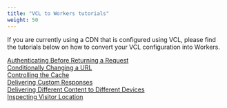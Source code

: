 ```yaml
---
title: "VCL to Workers tutorials"
weight: 50
---
```


If you are currently using a CDN that is configured using VCL, please find the tutorials below on how to convert your VCL configuration into Workers.

[Authenticating Before Returning a Request](./authenticating-before-returning-a-request/) <br>
[Conditionally Changing a URL](./conditionally-changing-a-url/) <br>
[Controlling the Cache](./controlling-the-cache/) <br>
[Delivering Custom Responses](./delivering-custom-responses/) <br>
[Delivering Different Content to Different Devices](./delivering-different-content-to-different-devices/) <br>
[Inspecting Visitor Location](./inspecting-visitor-location/) <br>